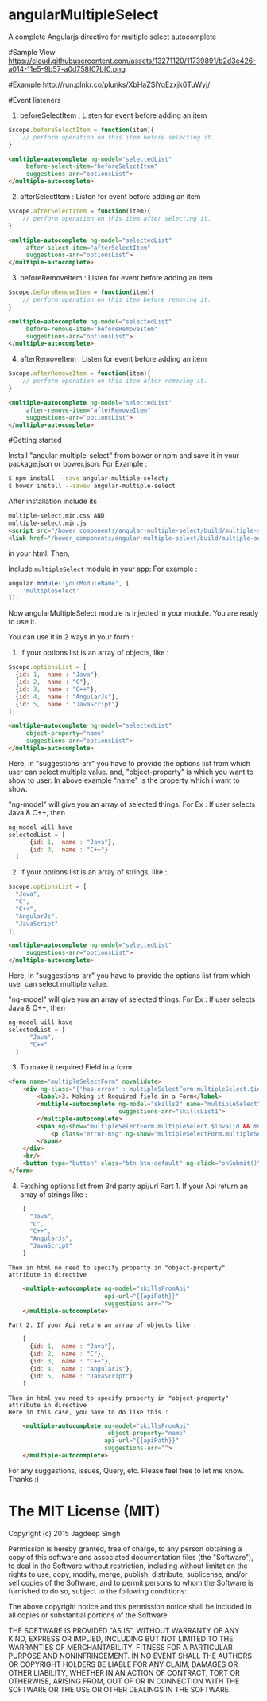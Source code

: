 # angularMultipleSelect
A complete Angularjs directive for multiple select autocomplete

#Sample View
https://cloud.githubusercontent.com/assets/13271120/11739891/b2d3e426-a014-11e5-9b57-a0d758f07bf0.png

#Example
http://run.plnkr.co/plunks/XbHaZSiYqEzxjk6TuWyj/

#Event listeners
1. beforeSelectItem : Listen for event before adding an item

```javascript
$scope.beforeSelectItem = function(item){
    // perform operation on this item before selecting it.
}
```
```html
<multiple-autocomplete ng-model="selectedList"
     before-select-item="beforeSelectItem"
     suggestions-arr="optionsList">
</multiple-autocomplete>
```

2. afterSelectItem : Listen for event before adding an item
```javascript
$scope.afterSelectItem = function(item){
    // perform operation on this item after selecting it.
}
```
```html
<multiple-autocomplete ng-model="selectedList"
     after-select-item="afterSelectItem"
     suggestions-arr="optionsList">
</multiple-autocomplete>
```

3. beforeRemoveItem : Listen for event before adding an item

```javascript
$scope.beforeRemoveItem = function(item){
    // perform operation on this item before removing it.
}
```
```html
<multiple-autocomplete ng-model="selectedList"
     before-remove-item="beforeRemoveItem"
     suggestions-arr="optionsList">
</multiple-autocomplete>
```

4. afterRemoveItem : Listen for event before adding an item

```javascript
$scope.afterRemoveItem = function(item){
    // perform operation on this item after removing it.
}
```
```html
<multiple-autocomplete ng-model="selectedList"
     after-remove-item="afterRemoveItem"
     suggestions-arr="optionsList">
</multiple-autocomplete>
```



#Getting started

Install "angular-multiple-select" from bower or npm and save it in your package.json or bower.json.
For Example :

```sh
$ npm install --save angular-multiple-select;
$ bower install --savev angular-multiple-select
```

After installation include its 
```html
multiple-select.min.css AND
multiple-select.min.js
<script src="/bower_components/angular-multiple-select/build/multiple-select.min.js"></script>
<link href="/bower_components/angular-multiple-select/build/multiple-select.min.css" rel="stylesheet">
```
in your html. Then,

Include `multipleSelect` module in your app:
For example :

```javascript
angular.module('yourModuleName', [
    'multipleSelect'
]);
```
Now angularMultipleSelect module is injected in your module. You are ready to use it.

You can use it in 2 ways in your form :
1. If your options list is an array of objects, like :

```javascript
$scope.optionsList = [
  {id: 1,  name : "Java"},
  {id: 2,  name : "C"},
  {id: 3,  name : "C++"},
  {id: 4,  name : "AngularJs"},
  {id: 5,  name : "JavaScript"}
];
```
```html
<multiple-autocomplete ng-model="selectedList"
     object-property="name"
     suggestions-arr="optionsList">
</multiple-autocomplete>
```
Here, in "suggestions-arr" you have to provide the options list from which user can select multiple value.
and, "object-property" is which you want to show to user. In above example "name" is the property which i want to show.

"ng-model" will give you an array of selected things.
For Ex : If user selects Java & C++, then
```javascript
ng-model will have
selectedList = [
      {id: 1,  name : "Java"},
      {id: 3,  name : "C++"}
  ]
```
2. If your options list is an array of strings, like :

```javascript
$scope.optionsList = [
  "Java",
  "C",
  "C++",
  "AngularJs",
  "JavaScript"
];
```
```html
<multiple-autocomplete ng-model="selectedList"
     suggestions-arr="optionsList">
</multiple-autocomplete>
```
Here, in "suggestions-arr" you have to provide the options list from which user can select multiple value.

"ng-model" will give you an array of selected things.
For Ex : If user selects Java & C++, then
```javascript
ng-model will have
selectedList = [
      "Java",
      "C++"
  ]
```

3. To make it required Field in a form

```html
<form name="multipleSelectForm" novalidate>
    <div ng-class="{'has-error' : multipleSelectForm.multipleSelect.$invalid && multipleSelectForm.multipleSelect.$dirty, 'has-success' : !multipleSelectForm.multipleSelect.$invalid && multipleSelectForm.multipleSelect.$dirty}">
        <label>3. Making it Required field in a Form</label>
        <multiple-autocomplete ng-model="skills2" name="multipleSelect" required="true"
                               suggestions-arr="skillsList1">
        </multiple-autocomplete>
        <span ng-show="multipleSelectForm.multipleSelect.$invalid && multipleSelectForm.multipleSelect.$dirty" class="ng-hide">
            <p class="error-msg" ng-show="multipleSelectForm.multipleSelect.$error.required">Please select something from multiple select field</p>
        </span>
    </div>
    <br/>
    <button type="button" class="btn btn-default" ng-click="onSubmit()">Submit Form</button>
</form>
```

4. Fetching options list from 3rd party api/url
    Part 1. If your Api return an array of strings like :
```javascript
    [
      "Java",
      "C",
      "C++",
      "AngularJs",
      "JavaScript"
    ]
```
    Then in html no need to specify property in "object-property" attribute in directive
```html
    <multiple-autocomplete ng-model="skillsFromApi"
                           api-url="{{apiPath}}"
                           suggestions-arr="">
    </multiple-autocomplete>
```

    Part 2. If your Api return an array of objects like :
```javascript
    [
      {id: 1,  name : "Java"},
      {id: 2,  name : "C"},
      {id: 3,  name : "C++"},
      {id: 4,  name : "AngularJs"},
      {id: 5,  name : "JavaScript"}
    ]
```
    Then in html you need to specify property in "object-property" attribute in directive
    Here in this case, you have to do like this :
```html
    <multiple-autocomplete ng-model="skillsFromApi"
                            object-property="name"
                           api-url="{{apiPath}}"
                           suggestions-arr="">
    </multiple-autocomplete>
```

For any suggestions, issues, Query, etc. Please feel free to let me know. Thanks :)


# The MIT License (MIT)

  Copyright (c) 2015 Jagdeep Singh

  Permission is hereby granted, free of charge, to any person obtaining a copy
  of this software and associated documentation files (the "Software"), to deal
  in the Software without restriction, including without limitation the rights
  to use, copy, modify, merge, publish, distribute, sublicense, and/or sell
  copies of the Software, and to permit persons to whom the Software is
  furnished to do so, subject to the following conditions:

  The above copyright notice and this permission notice shall be included in all
  copies or substantial portions of the Software.

  THE SOFTWARE IS PROVIDED "AS IS", WITHOUT WARRANTY OF ANY KIND, EXPRESS OR
  IMPLIED, INCLUDING BUT NOT LIMITED TO THE WARRANTIES OF MERCHANTABILITY,
  FITNESS FOR A PARTICULAR PURPOSE AND NONINFRINGEMENT. IN NO EVENT SHALL THE
  AUTHORS OR COPYRIGHT HOLDERS BE LIABLE FOR ANY CLAIM, DAMAGES OR OTHER
  LIABILITY, WHETHER IN AN ACTION OF CONTRACT, TORT OR OTHERWISE, ARISING FROM,
  OUT OF OR IN CONNECTION WITH THE SOFTWARE OR THE USE OR OTHER DEALINGS IN THE
  SOFTWARE.